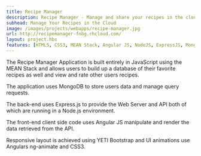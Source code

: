 ```yaml
---
title: Recipe Manager
description: Recipe Manager - Manage and share your recipes in the cloud
subhead: Manage Your Recipes in the Cloud
image: /images/projects/webapps/recipe-manager.jpg
url: http://recipemanager-fnbg.rhcloud.com/
layout: project.hbs
features: [HTML5, CSS3, MEAN Stack, Angular JS, NodeJS, ExpressJS, MongoDB]
---
```


The Recipe Manager Application is built entirely in JavaScript using the MEAN Stack and allows users to
build up a database of their favorite recipes as well and view and rate other
users recipes.

The application uses MongoDB to store users data and manage query requests.

The back-end uses Express.js to provide the Web Server and API both of which are
running in a Node.js environment.

The front-end client side code uses Angular JS manipulate and render the data
retrieved from the API.

Responsive layout is achieved using YETI Bootstrap and UI animations use Angulars
ng-animate and CSS3.
